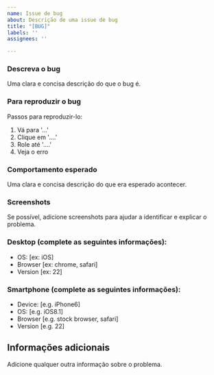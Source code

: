 ```yaml
---
name: Issue de bug
about: Descrição de uma issue de bug
title: "[BUG]"
labels: ''
assignees: ''

---
```


### **Descreva o bug**
Uma clara e concisa descrição do que o bug é.

### **Para reproduzir o bug**
Passos para reproduzir-lo:
1. Vá para '...'
2. Clique em '....'
3. Role até '....'
4. Veja o erro

### **Comportamento esperado**
Uma clara e concisa descrição do que era esperado acontecer.

###  **Screenshots**
Se possível, adicione screenshots para ajudar a identificar e explicar o problema.

### **Desktop (complete as seguintes informações):**
 - OS: [ex: iOS]
 - Browser [ex: chrome, safari]
 - Version [ex: 22]

### **Smartphone (complete as seguintes informações):**
 - Device: [e.g. iPhone6]
 - OS: [e.g. iOS8.1]
 - Browser [e.g. stock browser, safari]
 - Version [e.g. 22]

## **Informações adicionais**
Adicione qualquer outra informação sobre o problema.
